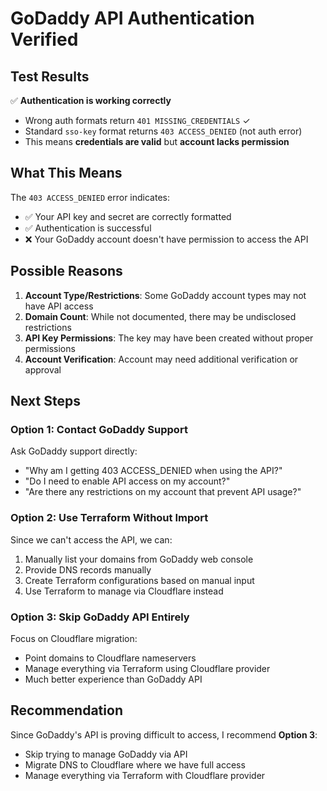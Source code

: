 # GoDaddy API Authentication Verified

## Test Results

✅ **Authentication is working correctly**
- Wrong auth formats return `401 MISSING_CREDENTIALS` ✓
- Standard `sso-key` format returns `403 ACCESS_DENIED` (not auth error)
- This means **credentials are valid** but **account lacks permission**

## What This Means

The `403 ACCESS_DENIED` error indicates:
- ✅ Your API key and secret are correctly formatted
- ✅ Authentication is successful  
- ❌ Your GoDaddy account doesn't have permission to access the API

## Possible Reasons

1. **Account Type/Restrictions**: Some GoDaddy account types may not have API access
2. **Domain Count**: While not documented, there may be undisclosed restrictions
3. **API Key Permissions**: The key may have been created without proper permissions
4. **Account Verification**: Account may need additional verification or approval

## Next Steps

### Option 1: Contact GoDaddy Support
Ask GoDaddy support directly:
- "Why am I getting 403 ACCESS_DENIED when using the API?"
- "Do I need to enable API access on my account?"
- "Are there any restrictions on my account that prevent API usage?"

### Option 2: Use Terraform Without Import
Since we can't access the API, we can:
1. Manually list your domains from GoDaddy web console
2. Provide DNS records manually
3. Create Terraform configurations based on manual input
4. Use Terraform to manage via Cloudflare instead

### Option 3: Skip GoDaddy API Entirely
Focus on Cloudflare migration:
- Point domains to Cloudflare nameservers
- Manage everything via Terraform using Cloudflare provider
- Much better experience than GoDaddy API

## Recommendation

Since GoDaddy's API is proving difficult to access, I recommend **Option 3**: 
- Skip trying to manage GoDaddy via API
- Migrate DNS to Cloudflare where we have full access
- Manage everything via Terraform with Cloudflare provider

